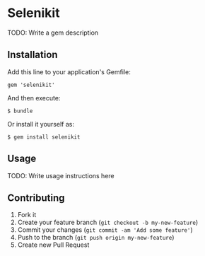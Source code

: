 # Selenikit

TODO: Write a gem description

## Installation

Add this line to your application's Gemfile:

    gem 'selenikit'

And then execute:

    $ bundle

Or install it yourself as:

    $ gem install selenikit

## Usage

TODO: Write usage instructions here

## Contributing

1. Fork it
2. Create your feature branch (`git checkout -b my-new-feature`)
3. Commit your changes (`git commit -am 'Add some feature'`)
4. Push to the branch (`git push origin my-new-feature`)
5. Create new Pull Request
